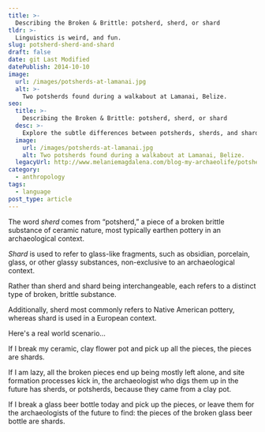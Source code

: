 ```yaml
---
title: >-
  Describing the Broken & Brittle: potsherd, sherd, or shard
tldr: >-
  Linguistics is weird, and fun.
slug: potsherd-sherd-and-shard
draft: false
date: git Last Modified
datePublish: 2014-10-10
image:
  url: /images/potsherds-at-lamanai.jpg
  alt: >-
    Two potsherds found during a walkabout at Lamanai, Belize. 
seo:
  title: >-
    Describing the Broken & Brittle: potsherd, sherd, or shard
  desc: >-
    Explore the subtle differences between potsherds, sherds, and shards, and their unique archaeological contexts.
  image:
    url: /images/potsherds-at-lamanai.jpg
    alt: Two potsherds found during a walkabout at Lamanai, Belize. 
  legacyUrl: http://www.melaniemagdalena.com/blog-my-archaeolife/potsherd-sherd-and-shard
category:
  - anthropology
tags:
  - language
post_type: article
---
```


The word _sherd_ comes from “potsherd,” a piece of a broken brittle substance of ceramic nature, most typically earthen pottery in an archaeological context.

_Shard_ is used to refer to glass-like fragments, such as obsidian, porcelain, glass, or other glassy substances, non-exclusive to an archaeological context.

Rather than sherd and shard being interchangeable, each refers to a distinct type of broken, brittle substance.

Additionally, sherd most commonly refers to Native American pottery, whereas shard is used in a European context.

Here's a real world scenario...

If I break my ceramic, clay flower pot and pick up all the pieces, the pieces are shards.

If I am lazy, all the broken pieces end up being mostly left alone, and site formation processes kick in, the archaeologist who digs them up in the future has sherds, or potsherds, because they came from a clay pot.

If I break a glass beer bottle today and pick up the pieces, or leave them for the archaeologists of the future to find: the pieces of the broken glass beer bottle are shards.

